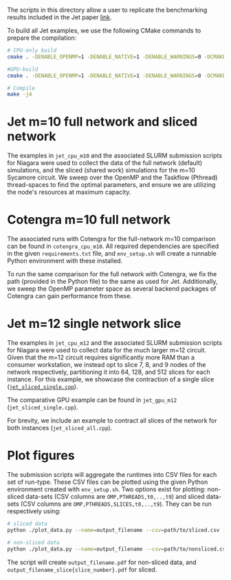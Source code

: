 The scripts in this directory allow a user to replicate the benchmarking results included in the Jet paper [link]().

To build all Jet examples, we use the following CMake commands to prepare the compilation:

```bash
# CPU-only build
cmake . -DENABLE_OPENMP=1 -DENABLE_NATIVE=1 -DENABLE_WARNINGS=0 -DCMAKE_BUILD_TYPE=Release

#GPU-build
cmake . -DENABLE_OPENMP=1 -DENABLE_NATIVE=1 -DENABLE_WARNINGS=0 -DCMAKE_BUILD_TYPE=Release -DENABLE_CUTENSOR=1

# Compile
make -j4
```

# Jet m=10 full network and sliced network
The examples in `jet_cpu_m10` and the associated SLURM submission scripts for Niagara were used to collect the data of the full network (default) simulations, and the sliced (shared work) simulations for the m=10 Sycamore circuit. We sweep over the OpenMP and the Taskflow (Pthread) thread-spaces to find the optimal parameters, and ensure we are utilizing the node's resources at maximum capacity.

# Cotengra m=10 full network
The associated runs with Cotengra for the full-network m=10 comparison can be found in `cotengra_cpu_m10`. All required dependencies are specified in the given `requirements.txt` file, and `env_setup.sh` will create a runnable Python environment with these installed.

To run the same comparison for the full network with Cotengra, we fix the path (provided in the Python file) to the same as used for Jet. Additionally, we sweep the OpenMP parameter space as several backend packages of Cotengra can gain performance from these.

# Jet m=12 single network slice
The examples in `jet_cpu_m12` and the associated SLURM submission scripts for Niagara were used to collect data for the much larger m=12 circuit. Given that the m=12 circuit requires significantly more RAM than a consumer workstation, we instead opt to slice 7, 8, and 9 nodes of the network respectively, partitioning it into 64, 128, and 512 slices for each instance. For this example, we showcase the contraction of a single slice ([`jet_sliced_single.cpp`](CPU/jet_cpu_m12/jet_sliced_single.cpp)).

The comparative GPU example can be found in `jet_gpu_m12` (`jet_sliced_single.cpp`).

For brevity, we include an example to contract all slices of the network for both instances (`jet_sliced_all.cpp`).


# Plot figures
The submission scripts will aggregate the runtimes into CSV files for each set of run-type. These CSV files can be plotted using the given Python environment created with `env_setup.sh`.
Two options exist for plotting: non-sliced data-sets (CSV columns are `OMP,PTHREADS,t0,..,t9`) and sliced data-sets (CSV columns are `OMP,PTHREADS,SLICES,t0,..,t9`).
They can be run respectively using:

```bash
# sliced data
python ./plot_data.py --name=output_filename --csv=path/to/sliced.csv --sliced=y

# non-sliced data
python ./plot_data.py --name=output_filename --csv=path/to/nonsliced.csv --sliced=n
```

The script will create `output_filename.pdf` for non-sliced data, and `output_filename_slice{slice_number}.pdf` for sliced.
